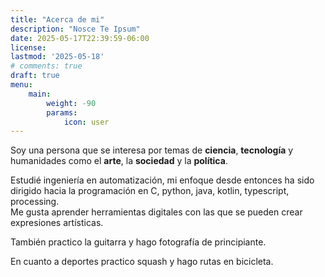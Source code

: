 ```yaml
---
title: "Acerca de mi"
description: "Nosce Te Ipsum" 
date: 2025-05-17T22:39:59-06:00
license:
lastmod: '2025-05-18'
# comments: true
draft: true
menu:
    main: 
        weight: -90
        params:
            icon: user
---
```


Soy una persona que se interesa por temas de **ciencia**, **tecnología** y humanidades
como el **arte**, la **sociedad** y la **política**.

Estudié ingeniería en automatización, mi enfoque desde entonces ha sido
dirigido hacia la programación en C, python, java, kotlin, typescript, processing.  
Me gusta aprender herramientas digitales con las que se pueden crear expresiones
artísticas.

También practico la guitarra y hago fotografía de principiante.

En cuanto a deportes practico squash y hago rutas en bicicleta.
